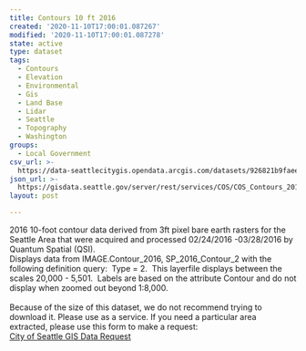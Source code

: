```yaml
---
title: Contours 10 ft 2016
created: '2020-11-10T17:00:01.087267'
modified: '2020-11-10T17:00:01.087278'
state: active
type: dataset
tags:
  - Contours
  - Elevation
  - Environmental
  - Gis
  - Land Base
  - Lidar
  - Seattle
  - Topography
  - Washington
groups:
  - Local Government
csv_url: >-
  https://data-seattlecitygis.opendata.arcgis.com/datasets/926821b9faee428181059392a9519a98_1.csv?outSR=%7B%22latestWkid%22%3A2926%2C%22wkid%22%3A2926%7D
json_url: >-
  https://gisdata.seattle.gov/server/rest/services/COS/COS_Contours_2016/MapServer/1
layout: post

---
```

<div style='text-align:Left;'><div>2016 10-foot contour data derived from 3ft pixel bare earth rasters for the Seattle Area that were acquired and processed 02/24/2016 -03/28/2016 by Quantum Spatial (QSI).<br /></div><p style='margin:0 0 0 0;'><span>Displays data from IMAGE.Contour_2016, SP_2016_Contour_2 with the following definition query:  Type = 2.  This layerfile displays between the scales 20,000 - 5,501.  Labels are based on the attribute Contour and do not display when zoomed out beyond 1:8,000.</span></p><p style='margin:0 0 0 0;'><span><br /></span></p><div>Because of the size of this dataset, we do not recommend trying to download it. Please use as a service. If you need a particular area extracted, please use this form to make a request:</div><div><a href='https://forms.office.com/Pages/ResponsePage.aspx?id=RR7meOtrCUCPmTWdi1T0G9zIhm_E9thFiIFY5ws9oKtUQUlNU0hTQ0pGQlhOUDNSOExZQlhXM01INi4u' rel='nofollow ugc' target='_blank'>City of Seattle GIS Data Request</a><br /></div><div><br /></div><p style='margin:0 0 0 0;'><span><br /></span></p></div>
